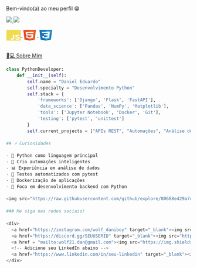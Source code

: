 Bem-vindo(a) ao meu perfil  😁

 <div>
   <a href="https://github.com/wolfdnb">
   <img height="180em" src="https://github-readme-stats.vercel.app/api?username=daniel&show_icons=true&theme=tokyonight&include_all_commits=true&count_private=true"/>
   <img height="180em" src="https://github-readme-stats.vercel.app/api/top-langs/?username=daniel&layout=compact&langs_count=6&theme=tokyonight"/>
</div>
    
<div style="display: inline_block"><br>
  <img align="center" alt="Js" height="30" width="40" src="https://raw.githubusercontent.com/devicons/devicon/master/icons/javascript/javascript-plain.svg">
  <img align="center" alt="HTML" height="30" width="40" src="https://raw.githubusercontent.com/devicons/devicon/master/icons/html5/html5-original.svg">
  <img align="center" alt="CSS" height="30" width="40" src="https://raw.githubusercontent.com/devicons/devicon/master/icons/css3/css3-original.svg">
</div>
 
<br>

👨💻 Sobre Mim

```python
class PythonDeveloper:
    def __init__(self):
        self.name = "Daniel Eduardo"
        self.specialty = "Desenvolvimento Python"
        self.stack = {
            'frameworks': ['Django', 'Flask', 'FastAPI'],
            'data_science': ['Pandas', 'NumPy', 'Matplotlib'],
            'tools': ['Jupyter Notebook', 'Docker', 'Git'],
            'testing': ['pytest', 'unittest']
        }
        self.current_projects = ["APIs REST", "Automações", "Análise de Dados"]
 
## ⚡ Curiosidades

- 🐍 Python como linguagem principal
- 🤖 Crio automações inteligentes
- 📊 Experiência em análise de dados
- 🧪 Testes automatizados com pytest
- 🐳 Dockerização de aplicações
- 🚀 Foco em desenvolvimento backend com Python

<img src="https://raw.githubusercontent.com/github/explore/80688e429a7d4ef2fca1e82350fe8e3517d3494d/topics/python/python.png" alt="Python Logo" width="40" height="40"/>

### Me siga nas redes sociais!

<div> 
  <a href="https://instagram.com/wolf_daniboy" target="_blank"><img src="https://img.shields.io/badge/-Instagram-%23E4405F?style=for-the-badge&logo=instagram&logoColor=white" target="_blank"></a>
  <a href="https://discord.gg/SEUUSERID" target="_blank"><img src="https://img.shields.io/badge/Discord-7289DA?style=for-the-badge&logo=discord&logoColor=white" target="_blank"></a> 
  <a href = "mailto:wolf21.dan@gmail.com"><img src="https://img.shields.io/badge/-Gmail-%23333?style=for-the-badge&logo=gmail&logoColor=white" target="_blank"></a>
  <!-- Adicione seu LinkedIn abaixo -->
  <a href="https://www.linkedin.com/in/seu-linkedin" target="_blank"><img src="https://img.shields.io/badge/-LinkedIn-%230077B5?style=for-the-badge&logo=linkedin&logoColor=white" target="_blank"></a>
</div>